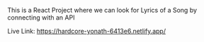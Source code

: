 This is a React Project where we can look for Lyrics of a Song by connecting with an API

Live Link: https://hardcore-yonath-6413e6.netlify.app/
